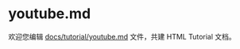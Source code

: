 youtube.md
===

欢迎您编辑 <a target="__blank" href="https://github.com/jaywcjlove/html-tutorial/blob/master/docs/tutorial/youtube.md">docs/tutorial/youtube.md</a> 文件，共建 HTML Tutorial 文档。

